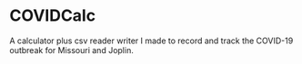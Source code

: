 # COVIDCalc
A calculator plus csv reader writer I made to record and track the COVID-19 outbreak for Missouri and Joplin.
